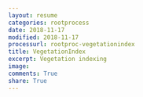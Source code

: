 ```yaml
---
layout: resume
categories: rootprocess
date: 2018-11-17
modified: 2018-11-17
processurl: rootproc-vegetationindex
title: VegetationIndex
excerpt: Vegetation indexing
image: 
comments: True
share: True
---
```

